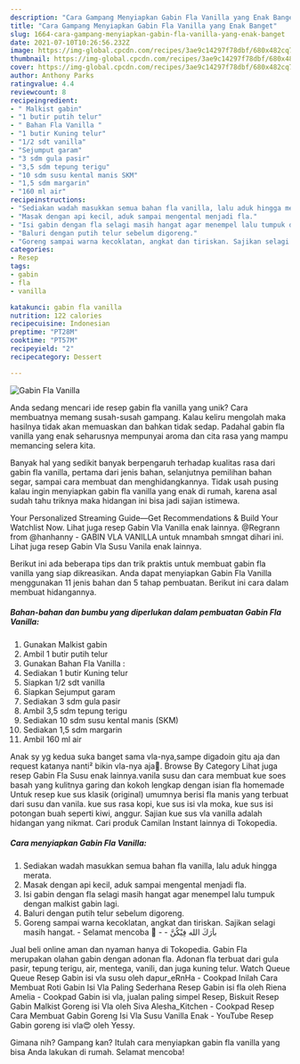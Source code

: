 ```yaml
---
description: "Cara Gampang Menyiapkan Gabin Fla Vanilla yang Enak Banget"
title: "Cara Gampang Menyiapkan Gabin Fla Vanilla yang Enak Banget"
slug: 1664-cara-gampang-menyiapkan-gabin-fla-vanilla-yang-enak-banget
date: 2021-07-10T10:26:56.232Z
image: https://img-global.cpcdn.com/recipes/3ae9c14297f78dbf/680x482cq70/gabin-fla-vanilla-foto-resep-utama.jpg
thumbnail: https://img-global.cpcdn.com/recipes/3ae9c14297f78dbf/680x482cq70/gabin-fla-vanilla-foto-resep-utama.jpg
cover: https://img-global.cpcdn.com/recipes/3ae9c14297f78dbf/680x482cq70/gabin-fla-vanilla-foto-resep-utama.jpg
author: Anthony Parks
ratingvalue: 4.4
reviewcount: 8
recipeingredient:
- " Malkist gabin"
- "1 butir putih telur"
- " Bahan Fla Vanilla "
- "1 butir Kuning telur"
- "1/2 sdt vanilla"
- "Sejumput garam"
- "3 sdm gula pasir"
- "3,5 sdm tepung terigu"
- "10 sdm susu kental manis SKM"
- "1,5 sdm margarin"
- "160 ml air"
recipeinstructions:
- "Sediakan wadah masukkan semua bahan fla vanilla, lalu aduk hingga merata."
- "Masak dengan api kecil, aduk sampai mengental menjadi fla."
- "Isi gabin dengan fla selagi masih hangat agar menempel lalu tumpuk dengan malkist gabin lagi."
- "Baluri dengan putih telur sebelum digoreng."
- "Goreng sampai warna kecoklatan, angkat dan tiriskan. Sajikan selagi masih hangat.  Selamat mencoba 🤝  باَرَكَ الله فِيْكُنَّ"
categories:
- Resep
tags:
- gabin
- fla
- vanilla

katakunci: gabin fla vanilla 
nutrition: 122 calories
recipecuisine: Indonesian
preptime: "PT28M"
cooktime: "PT57M"
recipeyield: "2"
recipecategory: Dessert

---
```



![Gabin Fla Vanilla](https://img-global.cpcdn.com/recipes/3ae9c14297f78dbf/680x482cq70/gabin-fla-vanilla-foto-resep-utama.jpg)

Anda sedang mencari ide resep gabin fla vanilla yang unik? Cara membuatnya memang susah-susah gampang. Kalau keliru mengolah maka hasilnya tidak akan memuaskan dan bahkan tidak sedap. Padahal gabin fla vanilla yang enak seharusnya mempunyai aroma dan cita rasa yang mampu memancing selera kita.

Banyak hal yang sedikit banyak berpengaruh terhadap kualitas rasa dari gabin fla vanilla, pertama dari jenis bahan, selanjutnya pemilihan bahan segar, sampai cara membuat dan menghidangkannya. Tidak usah pusing kalau ingin menyiapkan gabin fla vanilla yang enak di rumah, karena asal sudah tahu triknya maka hidangan ini bisa jadi sajian istimewa.

Your Personalized Streaming Guide—Get Recommendations &amp; Build Your Watchlist Now. Lihat juga resep Gabin Vla Vanilla enak lainnya. @Regrann from @hanhanny - GABIN VLA VANILLA untuk mnambah smngat dihari ini. Lihat juga resep Gabin Vla Susu Vanila enak lainnya.


Berikut ini ada beberapa tips dan trik praktis untuk membuat gabin fla vanilla yang siap dikreasikan. Anda dapat menyiapkan Gabin Fla Vanilla menggunakan 11 jenis bahan dan 5 tahap pembuatan. Berikut ini cara dalam membuat hidangannya.

<!--inarticleads1-->

##### Bahan-bahan dan bumbu yang diperlukan dalam pembuatan Gabin Fla Vanilla:

1. Gunakan  Malkist gabin
1. Ambil 1 butir putih telur
1. Gunakan  Bahan Fla Vanilla :
1. Sediakan 1 butir Kuning telur
1. Siapkan 1/2 sdt vanilla
1. Siapkan Sejumput garam
1. Sediakan 3 sdm gula pasir
1. Ambil 3,5 sdm tepung terigu
1. Sediakan 10 sdm susu kental manis (SKM)
1. Sediakan 1,5 sdm margarin
1. Ambil 160 ml air


Anak sy yg kedua suka banget sama vla-nya,sampe digadoin gitu aja dan request katanya nanti² bikin vla-nya aja🤣. Browse By Category Lihat juga resep Gabin Fla Susu enak lainnya.vanila susu dan cara membuat kue soes basah yang kulitnya garing dan kokoh lengkap dengan isian fla homemade Untuk resep kue sus klasik (original) umumnya berisi fla manis yang terbuat dari susu dan vanila. kue sus rasa kopi, kue sus isi vla moka, kue sus isi potongan buah seperti kiwi, anggur. Sajian kue sus vla vanilla adalah hidangan yang nikmat. Cari produk Camilan Instant lainnya di Tokopedia. 

<!--inarticleads2-->

##### Cara menyiapkan Gabin Fla Vanilla:

1. Sediakan wadah masukkan semua bahan fla vanilla, lalu aduk hingga merata.
1. Masak dengan api kecil, aduk sampai mengental menjadi fla.
1. Isi gabin dengan fla selagi masih hangat agar menempel lalu tumpuk dengan malkist gabin lagi.
1. Baluri dengan putih telur sebelum digoreng.
1. Goreng sampai warna kecoklatan, angkat dan tiriskan. Sajikan selagi masih hangat.  - Selamat mencoba 🤝 -  - باَرَكَ الله فِيْكُنَّ


Jual beli online aman dan nyaman hanya di Tokopedia. Gabin Fla merupakan olahan gabin dengan adonan fla. Adonan fla terbuat dari gula pasir, tepung terigu, air, mentega, vanili, dan juga kuning telur. Watch Queue Queue Resep Gabin isi vla susu oleh dapur_eRnHa - Cookpad Inilah Cara Membuat Roti Gabin Isi Vla Paling Sederhana Resep Gabin isi fla oleh Riena Amelia - Cookpad Gabin isi vla, jualan paling simpel Resep, Biskuit Resep Gabin Malkist Goreng isi Vla oleh Siva Alesha_Kitchen - Cookpad Resep Cara Membuat Gabin Goreng Isi Vla Susu Vanilla Enak - YouTube Resep Gabin goreng isi vla😍 oleh Yessy. 

Gimana nih? Gampang kan? Itulah cara menyiapkan gabin fla vanilla yang bisa Anda lakukan di rumah. Selamat mencoba!
